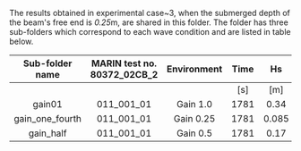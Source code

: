 The results obtained in experimental case~3, when the submerged depth of the beam's free end is *0.25*m, are shared in this folder. The folder has three sub-folders which correspond to each wave condition and are listed in table below.

|  Sub-folder   name  | MARIN test no. 80372_02CB_2   | Environment | Time |   Hs  |  Tp  |  Dir. | gamma |
|:---------------:|:-----------------------------:|:-----------:|:----:|:-----:|:----:|:-----:|:-----:|
|                 |                               |             |  [s] |  [m]  |  [s] | [deg] |  [-]  |
|      gain01     |          011_001_01           |   Gain 1.0  | 1781 |  0.34 | 2.25 |  180  |  2.9  |
| gain_one_fourth |          011_001_01           |  Gain 0.25  | 1781 | 0.085 | 2.25 |  180  |  2.9  |
|    gain_half    |          011_001_01           |  Gain 0.5   | 1781 |  0.17 | 2.25 |  180  |  2.9  |
